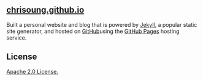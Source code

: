 
[chrisoung.github.io]()
---------------------
Built a personal website and blog that is powered by [Jekyll](https://jekyllrb.com/), a popular static site generator, and hosted on [GitHub](https://github.com)using the [GitHub Pages](https://pages.github.com) hosting service.

License
-------
[Apache 2.0 License.](https://github.com/chrisoung/chrisoung.github.io/blob/master/License)
